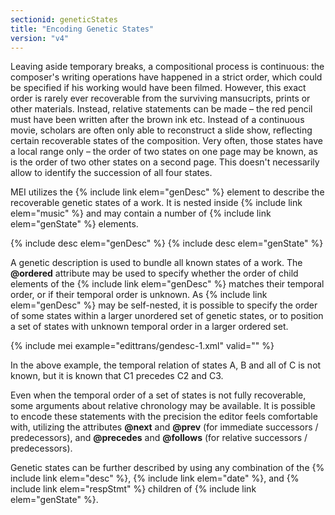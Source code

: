 ```yaml
---
sectionid: geneticStates
title: "Encoding Genetic States"
version: "v4"
---
```


Leaving aside temporary breaks, a compositional process is continuous: the composer's writing operations have happened in a strict order, which could be specified if his working would have been filmed. However, this exact order is rarely ever recoverable from the surviving mansucripts, prints or other materials. Instead, relative statements can be made – the red pencil must have been written after the brown ink etc. Instead of a continuous movie, scholars are often only able to reconstruct a slide show, reflecting certain recoverable states of the composition. Very often, those states have a local range only – the order of two states on one page may be known, as is the order of two other states on a second page. This doesn't necessarily allow to identify the succession of all four states.

MEI utilizes the {% include link elem="genDesc" %} element to describe the recoverable genetic states of a work. It is nested inside {% include link elem="music" %} and may contain a number of {% include link elem="genState" %} elements.

{% include desc elem="genDesc" %}
{% include desc elem="genState" %}

A genetic description is used to bundle all known states of a work. The **@ordered** attribute may be used to specify whether the order of child elements of the {% include link elem="genDesc" %} matches their temporal order, or if their temporal order is unknown. As {% include link elem="genDesc" %} may be self-nested, it is possible to specify the order of some states within a larger unordered set of genetic states, or to position a set of states with unknown temporal order in a larger ordered set.

{% include mei example="edittrans/gendesc-1.xml" valid="" %}

In the above example, the temporal relation of states A, B and all of C is not known, but it is known that C1 precedes C2 and C3.

Even when the temporal order of a set of states is not fully recoverable, some arguments about relative chronology may be available. It is possible to encode these statements with the precision the editor feels comfortable with, utilizing the attributes **@next** and **@prev** (for immediate successors / predecessors), and **@precedes** and **@follows** (for relative successors / predecessors).

Genetic states can be further described by using any combination of the {% include link elem="desc" %}, {% include link elem="date" %}, and {% include link elem="respStmt" %} children of {% include link elem="genState" %}.
